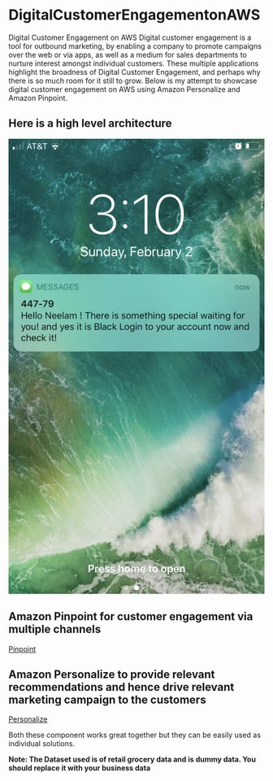 # DigitalCustomerEngagementonAWS
Digital Customer Engagement on AWS
Digital customer engagement is a tool for outbound marketing, by enabling a company to promote campaigns over the web or via apps, as well as a medium for sales departments to nurture interest amongst individual customers. These multiple applications highlight the broadness of Digital Customer Engagement, and perhaps why there is so much room for it still to grow.
Below is my attempt to showcase digital customer engagement on AWS using Amazon Personalize and Amazon Pinpoint. 

## Here is a high level architecture

![Alt Text](https://github.com/neelamkoshiya/DigitalCustomerEngagementonAWS/blob/master/Images/IMG_9338.jpg)

## Amazon Pinpoint for customer engagement via multiple channels
[Pinpoint](https://github.com/neelamkoshiya/DigitalCustomerEngagementonAWS/tree/master/Pinpoint)

## Amazon Personalize to provide relevant recommendations and  hence drive relevant marketing campaign to the customers
[Personalize](https://github.com/neelamkoshiya/DigitalCustomerEngagementonAWS/tree/master/Personalize)

Both these component works great together but they can be easily used as individual solutions. 

**Note: The Dataset used is of retail grocery data and is dummy data. You should replace it with your business data**
